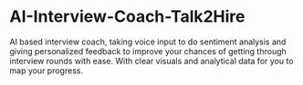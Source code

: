 # AI-Interview-Coach-Talk2Hire
AI based interview coach, taking voice input to do sentiment analysis and giving personalized feedback to improve your chances of getting through interview rounds with ease. With clear visuals and analytical data for you to map your progress.